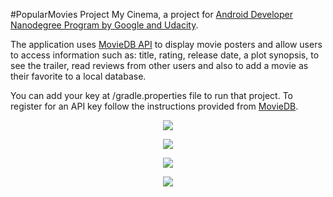 #PopularMovies Project
My Cinema, a project for <a href="https://www.udacity.com/course/android-developer-nanodegree-by-google--nd801" target="_blank">Android Developer Nanodegree Program by Google and Udacity</a>.

The application uses <a href="https://www.themoviedb.org/" target="_blank">MovieDB API</a> to display movie posters and allow users to access information such as: title, rating, release date, a plot synopsis, to see the trailer, read reviews from other users and also to add a movie as their favorite to a local database.

You can add your key at /gradle.properties file to run that project. To register for an API key follow the instructions provided from <a href="https://developers.themoviedb.org/3/getting-started/introduction" target="_blank">MovieDB</a>.

<p align="center">
  <img src="https://i2.wp.com/www.mobap.gr/wp-content/uploads/2018/03/Capture_2018-03-11-23-13-56.png?resize=181%2C300&ssl=1">
</p>

<p align="center">
  <img src="https://i1.wp.com/www.mobap.gr/wp-content/uploads/2018/04/mobapMovies-1.png?resize=181%2C300%ssl=1">
</p>

<p align="center">
  <img src="https://i1.wp.com/www.mobap.gr/wp-content/uploads/2018/04/mobapMovies-2.png?resize=181%2C300%ssl=1">
</p>

<p align="center">
  <img src="https://i1.wp.com/www.mobap.gr/wp-content/uploads/2018/04/mobapMovies-3.png?resize=181%2C300%ssl=1">
</p>

 
 

